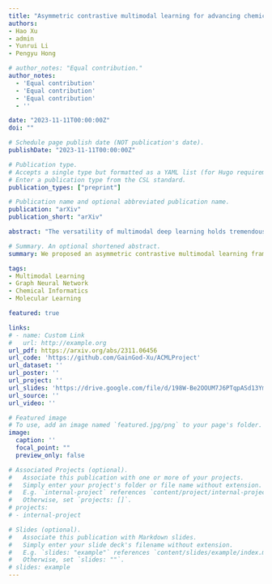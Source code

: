 ```yaml
---
title: "Asymmetric contrastive multimodal learning for advancing chemical understanding"
authors:
- Hao Xu
- admin 
- Yunrui Li
- Pengyu Hong

# author_notes: "Equal contribution."
author_notes:
  - 'Equal contribution'
  - 'Equal contribution'
  - 'Equal contribution'
  - ''

date: "2023-11-11T00:00:00Z"
doi: ""

# Schedule page publish date (NOT publication's date).
publishDate: "2023-11-11T00:00:00Z"

# Publication type.
# Accepts a single type but formatted as a YAML list (for Hugo requirements).
# Enter a publication type from the CSL standard.
publication_types: ["preprint"]

# Publication name and optional abbreviated publication name.
publication: "arXiv"
publication_short: "arXiv"

abstract: "The versatility of multimodal deep learning holds tremendous promise for ad- vancing scientific research and practical applications. As this field continues to evolve, the collective power of cross-modal analysis promises to drive transfor- mative innovations, leading us to new frontiers in chemical understanding and discovery. Hence, we introduce Asymmetric Contrastive Multimodal Learning (ACML) as a novel approach tailored for molecules, showcasing its potential to advance the field of chemistry. ACML harnesses the power of effective asymmet- ric contrastive learning to seamlessly transfer information from various chemical modalities to molecular graph representations. By combining pre-trained chemical unimodal encoders and a shallow-designed graph encoder, ACML facilitates the assimilation of coordinated chemical semantics from different modalities, leading to comprehensive representation learning with efficient training. We demonstrate the effectiveness of this framework through large-scale cross-modality retrieval and isomer discrimination tasks. Additionally, ACML enhances interpretability by revealing chemical semantics in graph presentations and bolsters the expressive power of graph neural networks, as evidenced by improved performance in molec- ular property prediction tasks from MoleculeNet. ACML exhibits its capability to revolutionize chemical research and applications, providing a deeper understanding of the chemical semantics of different modalities."

# Summary. An optional shortened abstract.
summary: We proposed an asymmetric contrastive multimodal learning framework, an effective and training-efficient framework tailored for molecules, promoting cross-modality understanding between the molecular graph and other chemical modalities.

tags:
- Multimodal Learning
- Graph Neural Network
- Chemical Informatics
- Molecular Learning

featured: true

links:
# - name: Custom Link
#   url: http://example.org
url_pdf: https://arxiv.org/abs/2311.06456
url_code: 'https://github.com/GainGod-Xu/ACMLProject'
url_dataset: ''
url_poster: ''
url_project: ''
url_slides: 'https://drive.google.com/file/d/198W-Be2OOUM7J6PTqpASd13YmAz2ECw5/view?usp=sharing'
url_source: ''
url_video: ''

# Featured image
# To use, add an image named `featured.jpg/png` to your page's folder. 
image:
  caption: ''
  focal_point: ""
  preview_only: false

# Associated Projects (optional).
#   Associate this publication with one or more of your projects.
#   Simply enter your project's folder or file name without extension.
#   E.g. `internal-project` references `content/project/internal-project/index.md`.
#   Otherwise, set `projects: []`.
# projects:
# - internal-project

# Slides (optional).
#   Associate this publication with Markdown slides.
#   Simply enter your slide deck's filename without extension.
#   E.g. `slides: "example"` references `content/slides/example/index.md`.
#   Otherwise, set `slides: ""`.
# slides: example
---
```


<!-- This work is driven by the results in my [previous paper](/publication/conference-paper/) on LLMs.

{{% callout note %}}
Create your slides in Markdown - click the *Slides* button to check out the example.
{{% /callout %}}

Add the publication's **full text** or **supplementary notes** here. You can use rich formatting such as including [code, math, and images](https://docs.hugoblox.com/content/writing-markdown-latex/). -->
